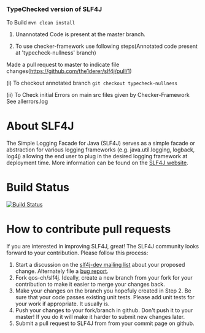 ### TypeChecked version of SLF4J

To Build
``mvn clean install``


1. Unannotated Code is present at the master branch.


2. To use checker-framework  use following steps(Annotated code present at 'typecheck-nullness' branch)

Made a pull request to master to indicate file changes(https://github.com/the1derer/slf4j/pull/1)

(i) To checkout annotated branch
     ``git checkout typecheck-nullness``

(ii) To Check initial Errors on main src files given by Checker-Framework<br />
     See allerrors.log


# About SLF4J
The Simple Logging Facade for Java (SLF4J) serves as a simple facade or abstraction for various logging frameworks (e.g. java.util.logging, logback, log4j) allowing the end user to plug in the desired logging framework at deployment time.
More information can be found on the [SLF4J website](http://www.slf4j.org).
# Build Status
[![Build Status](https://travis-ci.org/qos-ch/slf4j.svg)](https://travis-ci.org/qos-ch/slf4j)

# How to contribute pull requests
If you are interested in improving SLF4J, great! The SLF4J community looks forward to your contribution. Please follow this process:

1. Start a discussion on the [slf4j-dev mailing list](http://www.slf4j.org/mailing-lists.html) about your proposed change. Alternately file a [bug report](http://www.slf4j.org/bug-reporting.html).
2. Fork qos-ch/slf4j. Ideally, create a new branch from your fork for your contribution to make it easier to merge your changes back.
3. Make your changes on the branch you hopefuly created in Step 2. Be sure that your code passes existing unit tests. Please add unit tests for your work if appropriate. It usually is.
4. Push your changes to your fork/branch in github. Don't push it to your master! If you do it will make it harder to submit new changes later.
5. Submit a pull request to SLF4J from from your commit page on github.
